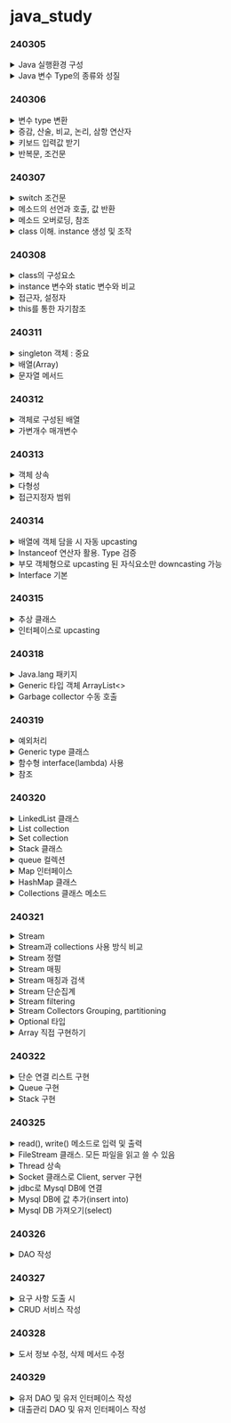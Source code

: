 # java_study

### 240305
<details>
<summary>Java 실행환경 구성</summary>

설치
- java 17
- OpenJdk : oracle adoptium
  - java가 설치되는 폴더에 설치
- 환경변수 등록 : jdk가 설치된 폴더로

intellij 설정
- setting에서 auto import 버튼 다 누르기
- setting-compiler에서 Build project automatically 체크
- intent-java. tap 크기를 2,2,4로 변경
- 로그 출력시 한글 깨짐 방지
  - Help-Edit custom VM options. -Dfile.encoding=UTF-8 추가하고 저장
- file-invalid Cahses. 제대로 import 되지 않거나 변경사항이 적용되지 않을 때
</details>

<details>
<summary>Java 변수 Type의 종류와 성질</summary>

- Type 크기에 맞는 literal을 넣어줘야 한다
- literal의 크기가 더 큰 경우에는 형변환을 해야 오류가 발생하지 않는다.

</details>

### 240306

<details>
<summary>변수 type 변환</summary>

```java
//char를 String으로 변환
String s2 = '3' + "";

//String을 char로 변환
char c4 = s2.charAt(0);
```
</details>

<details>
<summary>증감, 산술, 비교, 논리, 삼항 연산자</summary>

```java
//조건연산 (삼항연산)
boolean b4 = (1 != 1) ? true : false;
```
</details>

<details>
<summary>키보드 입력값 받기</summary>

```java
Scanner in = new Scanner(System.in);
```
</details>

<details>
<summary>반복문, 조건문</summary>

```

```
</details>

### 240307

<details>
<summary>switch 조건문</summary>

```java
switch (조건) {
  case 결과 -> {
  ...
} default -> {
  ...
}

//개선된 조건문
kind = switch (animal){
  case "호랑이" -> "포유류";
  case "참새" -> "조류";
  case "고등어" -> "어류";
  default -> {
    System.out.print("어이쿠, ");
        yield "...";
}
```

</details>

<details>
<summary>메소드의 선언과 호출, 값 반환</summary>

```
메소드는 매개변수를 필요로 한다
```
</details>

<details>
<summary>메소드 오버로딩, 참조</summary>

```
같은 이름의 메서드의 매개변수의 개수와 type을 다르게 한다.
```
</details>

<details>
<summary>class 이해. instance 생성 및 조작</summary>

```java
// 객체 속성 및 메서드 설정
public class Animal {
  // 필드
  int legs;
  // 메서드
  void eat(){
    System.out.println("먹는다.");
  }
  void move(){
    System.out.println("움직인다.");
  }
}

// 상속 : extends
public class Bird extends Animal {
  @Override
  void move() {
    System.out.println("난다");;
  }

  @Override
  void eat() {
    System.out.println("벌레를 먹는다.");
  }

  // 필드
  int legs = 2;
  int wings = 2;
  
}

// 캡슐화(은닉) : private
// singleton 패턴이 캡슐화를 사용하는 대표적인 방법이다

// 다형성 : @override (annotation)
// 하나의 객체가 여러가지 타입을 가질 수 있는 것 

```

</details>

### 240308

<details>
<summary>class의 구성요소</summary>

```
- 멤버(필드, 메서드), 생성자
```
</details>

<details>
<summary> instance 변수와 static 변수와 비교</summary>

```
인스턴스 변수는 heap 영역에 저장되며, garbage collection의 대상이 된다.
```
</details>

<details>
<summary>접근자, 설정자</summary>

```
`private` 으로 캡슐화된 변수를 외부에서 사용할 때는 값을 
반환하는 접근자(getter)와 값을 변경하도록 하는 설정자(setter)가 필요하다
```
</details>

<details>
<summary>this를 통한 자기참조</summary>

```
this로 가리키는 변수는 메서드의 변수이다.
```

</details>

### 240311

<details>
<summary>singleton 객체 : 중요</summary>

```
사용하는 이유 : 변수를 초기화 해놓는 것처럼 객체의 멤버들을 초기화 해놓기 위해 사용한다.
- 메모리를 절약할 수 있다

```
</details>

<details>
<summary>배열(Array)</summary>

```

```
</details>

<details>
<summary>문자열 메서드</summary>

```

```
</details>

### 240312

<details>
<summary>객체로 구성된 배열</summary>

```java
Ball[] balls = new Ball[5];
```

</details>

<details>
<summary>가변개수 매개변수</summary>

```java
public static void sumAndPrint(int...v){
  int sum = 0;
  for (int i : v) {
    sum+=i;
  };
```

</details>

### 240313

<details>
<summary>객체 상속</summary>

```
- super()를 통해 부모의 필드값 사용 가능
- super로 호출시 모든 필드를 정의해줘야 한다
- 접근제한자에 따라 상속받을 수 있는 필드가 다르다.
```
</details>

<details>
<summary>다형성</summary>

```
- 부모 생성자를 매개변수로 가지는 메서드에 해당 객체를 매개변수로 넣기 위해 사용될 수 있다
- 부모 생성자로 upcasting하면 부모 요소의 멤버만 사용할 수 있다.
```
</details>

<details>
<summary>접근지정자 범위</summary>

```
- public > protected > default > private
```

</details>

### 240314

<details>
<summary>배열에 객체 담을 시 자동 upcasting</summary>

```
- 자식요소를 배열에 넣는 과정에서 자동형변환된다.
```
</details>

<details>
<summary>Instanceof 연산자 활용. Type 검증</summary>

```
- V instanceof Type v
```
</details>

<details>
<summary>부모 객체형으로 upcasting 된 자식요소만 downcasting 가능</summary>

```

```
</details>

<details>
<summary>Interface 기본</summary>

```
interface의 추상 메소드를 override 해야한다.
```
</details>

### 240315

<details>
<summary>추상 클래스</summary>

```

```
</details>

<details>
<summary>인터페이스로 upcasting</summary>

```

```
</details>

### 240318

<details>
<summary>Java.lang 패키지</summary>
** Class 별 메소드 **

`Object 클래스`
- equals(), toString()

`Class`
- getClass(), getSimpleName(), getTypeName(), getName() 

`System`
- currentTimeMills(), nanoTime(), arraycopy()

`StringBuilder`
- String 클래스와 동일하게 사용할 수 있는 클래스
- 변경될 수 있는 문자열은 StringBuilder 클래스 사용
- StringBuilder는 같은 주소값의 객체를 수정할 수 있도록 하기 때문이다

`Wrapper 포장클래스`
```markdown
Integer, String, Double 등이 있으며, 기초 변수 타입과 동일한 기능을 해준다.
이를 사용해 단순한 변수 타입의 객체도 Java 기본 패키지를 사용할 수 있다.
```

`Calendar`
- PM, MONTH, HOUR

`Arrays`
- copyOf(), binarySearch()

`Random`
- nextInt()

`MessageFormat`
- String type 값을 반환한다

`StringTokenizer`
- StringTokenizer st = new StringTokenizer(s," ,");
- countTokens();

</details>

<details>
<summary>Generic 타입 객체 ArrayList<></summary>

```java
ArrayList<Integer> ai = new ArrayList<>();
ArrayList<String> as= new ArrayList<>();
ArrayList<Object> ao = new ArrayList<>();
```

</details>

<details>
<summary>Garbage collector 수동 호출</summary>

- System.gc();

</details>

### 240319

<details>
<summary>예외처리</summary>

</details>

<details>
<summary>Generic type 클래스</summary>

```java
// 2개 이상의 매개변수를 가지는 Generic type
public class Entry<K,V> {
  private K key;
  private V value;

  public Entry(K key, V value) {
    this.key = key;
    this.value = value;
  }

  public K getKey() {
    return key;
  }

  public void setKey(K key) {
    this.key = key;
  }

  public V getValue() {
    return value;
  }

  public void setValue(V value) {
    this.value = value;
  }

}
```

</details>

<details>
<summary>함수형 interface(lambda) 사용</summary>

- 인터페이스를 구현한 익명객체의 method를 overridng하는 원리로 만들어진다.

</details>

<details>
<summary>참조</summary>

```java
 Mathemetical m;
// m = d->Math.abs(d);
m = Math::abs;
```
</details>

### 240320

<details>
<summary>LinkedList 클래스</summary>

```java
LinkedList<Integer> l1 = new LinkedList<>();
```

</details>

<details>
<summary>List collection</summary>

```java

```

</details>

<details>
<summary>Set collection</summary>

```java
Set<String> set = Set.of("a","b","c");
HashSet<String> hashSet = new HashSet<>(set);
TreeSet<String> treeSet = new TreeSet<>(set);
```

</details>

<details>
<summary>Stack 클래스</summary>

```java
Stack<Integer> i1 = new Stack<>();
```

</details>

<details>
<summary>queue 컬렉션</summary>

```java
Queue<String> q = new LinkedList<>();
```

</details>

<details>
<summary>Map 인터페이스</summary>

```java
Map<String,Integer> fruits = Map.of("사과",5,"바나나",3,"딸기",2);
```

</details>

<details>
<summary>HashMap 클래스</summary>

```java
// HashMap 클래스
HashMap<String,Integer> hashMap = new HashMap<>(fruits);
```

</details>

<details>
<summary>Collections 클래스 메소드</summary>

- sort(), reverse(), shuffle()

</details>

### 240321

<details>
<summary>Stream</summary>

- Stream<T> = Stream.of(배열)
- 느긋한 연산. 요소를 요구하기 전까지 작업하지 않는다

</details>

<details>
<summary>Stream과 collections 사용 방식 비교</summary>

```java
// collections
List<Integer> gt10 = new ArrayList<>();
for (Integer i : list) {
  if (i > 10) {
    gt10.add(i);
  }
}
Collections.sort(gt10);
System.out.println(gt10);

// stream
list.stream().filter(i -> i > 10).sorted().forEach(x -> System.out.print(x + " "));
```

</details>

<details>
<summary>Stream 정렬</summary>

```java
Stream<Nation> n1 = Nation.nations.stream();
Stream<Nation> sorted = n1.sorted(Comparator.comparing(Nation::getGdpRank));
```

</details>

<details>
<summary>Stream 매핑</summary>

```java
Stream<String> s1 = Stream.of("a1", "b1", "b1", "c1", "c2", "c3");
Stream<String> s2 = s1.map(String::toUpperCase);
```

</details>

<details>
<summary>Stream 매칭과 검색</summary>

```java
// 매칭. allMatch
if(Nation.nations.stream().allMatch(d->d.getPopulation()>100.0)){
  System.out.println("모든 국가의 인구가 1억이 넘는다");
} else {
  System.out.println("모든 국가의 인구가 1억이 넘지는 않는다.");
}

// 검색
Optional<Nation> any = Nation.nations.stream().filter(Nation::isIsland).findAny();
```

</details>

<details>
<summary>Stream 단순집계</summary>

```java
IntStream intStream2 = IntStream.of(5, 1, 2, 3);
System.out.println(intStream2.count());
```

</details>

<details>
<summary>Stream filtering</summary>

- filter와 함께 사용하는 메서드 : skip(), distinct(), limit()

</details>

<details>
<summary>Stream Collectors Grouping, partitioning</summary>

```java
// 기준에 따른 Group 만들기
Stream<Nation> s1 = Nation.nations.stream();
List<String> slist = s1.map(Nation::getName).collect(Collectors.toList());
Map<Nation.Type, Long> collect1 = s2.collect(Collectors.groupingBy(Nation::getType, Collectors.counting()));

// 이분법으로 나누기
Stream<Nation> sn = Nation.nations.stream();
Map<Boolean, Long> collect = sn.collect(Collectors.partitioningBy(
    n -> n.getType() == Nation.Type.LAND,
    Collectors.counting()
));
```
</details>

<details>
<summary>Optional 타입</summary>

```java
Optional<String> s = Optional.of("apple");
Util.print(s);
System.out.println(Optional.ofNullable(null));
System.out.println(Optional.ofNullable(null).orElse("null"));
```

</details>

<details>
<summary>Array 직접 구현하기</summary>

- 배열의 원리 : overflow가 발생하면 배열의 크기를 2배 증가시킨다.
- 배열이 1/4 남아있다면 크기를 1/2로 줄인다.

</details>

### 240322

<details>
<summary>단순 연결 리스트 구현</summary>

- 노드로 구성됐다. 빈 공간이 존재하지 않음
- 자료 추가 삭제 : O(1). 자료 탐색 : O(N)

</details>

<details>
<summary>Queue 구현</summary>

- 자료 추가, 삭제 : O(1)

</details>

<details>
<summary>Stack 구현</summary>

- top에 넣고, top에서 제거한다.

</details>

### 240325

<details>
<summary>read(), write() 메소드로 입력 및 출력</summary>

```java
// 바이트 단위의 이진 데이터를 다루므로 이미지나 동영상 파일을 처리할 때 유용
int read=System.in.read();
System.out.write(read);
```

</details>

<details>
<summary>FileStream 클래스. 모든 파일을 읽고 쓸 수 있음</summary>

```java
String input = "C:\\Temp\\org.txt";
String output = "C:\\Temp\\target.txt";
int read;
try {
  FileInputStream fis = new FileInputStream(input);
  FileOutputStream fos = new FileOutputStream(output);
  while((read = fis.read()) != -1){
    fos.write(read);
  }
} catch (FileNotFoundException e) {
  System.out.println("해당 파일을 찾을 수 없습니다");
} catch (IOException e){
  throw new RuntimeException(e);
}
```

</details>

<details>
<summary>Thread 상속</summary>

- 객체에 Thread를 상속받아서 Thread 제어 메서드를 사용할 수 있다.

</details>

<details>
<summary>Socket 클래스로 Client, server 구현</summary>

```java
// Client
try {
Socket client = new Socket("localhost", 5000);
OutputStream os = client.getOutputStream();
ObjectOutputStream oos = new ObjectOutputStream(os);
  oos.writeObject("안녕, 단순 서버야");
  oos.flush();
} catch (Exception e) {
};

// Server
try {
ServerSocket server = new ServerSocket(5000);
Socket connection = server.accept();
InputStream is = connection.getInputStream();
ObjectInputStream ois = new ObjectInputStream(is);
String s = (String) ois.readObject();
System.out.println("받은 문자열 : "+s);
} catch (Exception e) {

}

```

</details>

<details>
<summary>jdbc로 Mysql DB에 연결</summary>

**과정 순서**
- intellij에 MySQL 드라이버 설정
  - file - project structure - libraries - mysql-connector-java. choose module
```java
// JDBC드라이버 로드 및 데이터베이스 연결
Class.forName("com.mysql.cj.jdbc.Driver");

// 데이터베이스와 연결해 Connection 객체 생성
String url = "jdbc:mysql://localhost/foodcon?serverTimezone=Asia/Seoul";
connect = DriverManager.getConnection(url, "root", "password");

// SQL 문 실행
// sql 작성
String sql = "delete from mytable where id=?;";
// statement 객체 생성 -> set 메서드를 이용해서 변수값을 설정
PreparedStatement ps = con.prepareStatement(sql);
// statement 객체. executeQuery/executeUpdate 를 사용해서 query 실행
ps.setInt(1,3);
ps.executeUpdate();
ps.close();
con.close();
```

</details>

<details>
<summary>Mysql DB에 값 추가(insert into)</summary>

```java
String sql = "insert into checkout values ...;";
PreparedStatement statement = con.prepareStatement(sql);
statement.setInt(1,value);
statement.executeUpdate();
statement.close();
con.close();
```
  
</details>

<details>
<summary>Mysql DB 가져오기(select)</summary>

```java
String sql = "select id from checkout;";
PreparedStatement ps = con.prepareStatement(sql);
ResultSet rs = ps.executeQuery();
List<Checkout> checkoutList = new LinkedList<>();
if (rs != null){
    while(rs.next()){
      Checkout checkout = new Checkout(rs.getInt(1));
      checkoutList.add(checkout);
    };
    return checkoutList;
}
```

</details>

### 240326

<details>
<summary>DAO 작성</summary>

**음식 결제 서비스**
- payments, restaurants, students 테이블 

**진행순서**
- DB 작성
- jdbc-db 연결
- java 객체생성
- DAO 작성
- 유저 인터페이스 작성

</details>

### 240327

<details>
<summary>요구 사항 도출 시</summary>

- 관련 분야의 비즈니스 로직에 대한 이해가 중요하다
- 관련 문서를 읽거나 자주 사용하는 용어를 정리하는 것도 설계에 도움이 된다.

</details>

<details>
<summary>CRUD 서비스 작성</summary>

**도서관리시스템**
- books, users 테이블

**진행순서**
- DB 작성
- jdbc-db 연결
- java 객체생성
- DAO 작성
- 유저 인터페이스 작성

</details>

### 240328

<details>
<summary>도서 정보 수정, 삭제 메서드 수정</summary>

- like Query문이 제대로 작동하지 않는 문제 발생

</details>

### 240329

<details>
<summary>유저 DAO 및 유저 인터페이스 작성</summary>

- 도서, 유저, 대출정보 메서드를 작성하는 과정에서 Foreign key 사용의 필요성에 대해 생각

</details>

<details>
<summary>대출관리 DAO 및 유저 인터페이스 작성</summary>

- 임의의 객체를 생성해 TDD 방식으로 프로그램을 검증 할 수 있다.

</details>